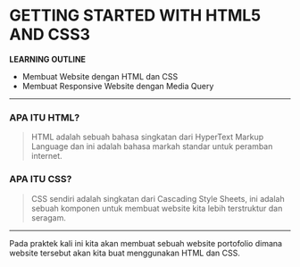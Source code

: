 # GETTING STARTED WITH HTML5 AND CSS3

**LEARNING OUTLINE**
* Membuat Website dengan HTML dan CSS
* Membuat Responsive Website dengan Media Query
---
### APA ITU HTML?
> HTML adalah sebuah bahasa singkatan dari HyperText Markup Language dan ini adalah bahasa markah standar untuk peramban internet.

### APA ITU CSS?
> CSS sendiri adalah singkatan dari Cascading Style Sheets, ini adalah sebuah komponen untuk membuat website kita lebih terstruktur dan seragam.
---

Pada praktek kali ini kita akan membuat sebuah website portofolio dimana website tersebut akan kita buat menggunakan HTML dan CSS.
